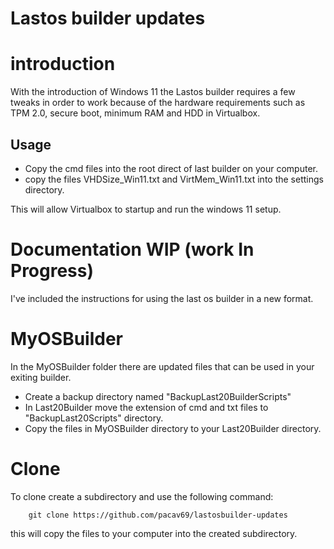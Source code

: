 # Lastos builder updates

# introduction
With the introduction of Windows 11 the Lastos builder requires a few tweaks in order to work because of the hardware requirements such as TPM 2.0, secure boot, minimum RAM and HDD in Virtualbox.

## Usage
* Copy the cmd files into the root direct of last builder on your computer.
* copy the files  VHDSize_Win11.txt and VirtMem_Win11.txt into the settings directory.

This will allow Virtualbox to startup and run the windows 11 setup.

# Documentation WIP (work In Progress)
I've included the instructions for using the last os builder in a new format.

# MyOSBuilder
In the MyOSBuilder folder there are updated files that can be used in your exiting builder. 

* Create a backup directory named "BackupLast20BuilderScripts"
* In Last20Builder move the extension of cmd and txt files to "BackupLast20Scripts" directory.
* Copy the files in MyOSBuilder directory to your Last20Builder directory.

# Clone
To clone create a subdirectory and use the following command:

		git clone https://github.com/pacav69/lastosbuilder-updates 

this will copy the files to your computer into the created subdirectory.